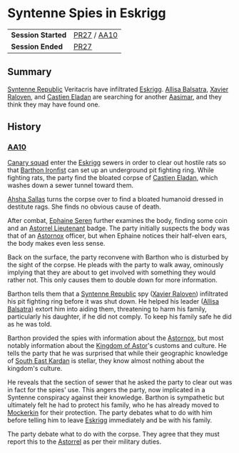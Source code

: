 # Syntenne Spies in Eskrigg

|||
| --- | --- |
| **Session Started** | [PR27](../sessions/PR27.md) / [AA10](../sessions/AA10.md) | storyline.2
| **Session Ended** | [PR27](../sessions/PR27.md) |

## Summary

[Syntenne Republic](../civilisations/syntenne-republic/syntenne-republic.md) Veritacris have infiltrated [Eskrigg](../places/cities/eskrigg.md). [Allisa Balsatra](../characters/allisa-balsatra.md), [Xavier Raloven](../characters/xavier-raloven.md), and [Castien Eladan](../characters/castien-eladan.md) are searching for another [Aasimar](../lineages/aasimar.md), and they think they may have found one.

## History

### [AA10](../sessions/AA10.md)

[Canary squad](../organisations/astorrel/squads/canary-squad.md) enter the [Eskrigg](../places/cities/eskrigg.md) sewers in order to clear out hostile rats so that [Barthon Ironfist](../characters/barthon-ironfist.md) can set up an underground pit fighting ring. While fighting rats, the party find the bloated corpse of [Castien Eladan](../characters/castien-eladan.md), which washes down a sewer tunnel toward them.

[Ahsha Sallas](../characters/ahsha-sallas.md) turns the corpse over to find a bloated humanoid dressed in destitute rags. She finds no obvious cause of death.

After combat, [Ephaine Seren](../characters/ephaine-seren.md) further examines the body, finding some coin and an [Astorrel Lieutenant](../organisations/astorrel/ranks/astorrel-lieutenant.md) badge. The party initially suspects the body was that of an [Astornox](../organisations/astornox/astornox.md) officer, but when Ephaine notices their half-elven ears, the body makes even less sense.

Back on the surface, the party reconvene with Barthon who is disturbed by the sight of the corpse. He pleads with the party to walk away, ominously implying that they are about to get involved with something they would rather not. This only causes them to double down for more information.

Barthon tells them that a [Syntenne Republic](../civilisations/syntenne-republic/syntenne-republic.md) spy ([Xavier Raloven](../characters/xavier-raloven.md)) infiltrated his pit fighting ring before it was shut down. He helped his leader ([Allisa Balsatra](../characters/allisa-balsatra.md)) extort him into aiding them, threatening to harm his family, particularly his daughter, if he did not comply. To keep his family safe he did as he was told.

Barthon provided the spies with information about the [Astornox](../organisations/astornox/astornox.md), but most notably information about the [Kingdom of Astor](../civilisations/kingdom-of-astor/kingdom-of-astor.md)'s customs and culture. He tells the party that he was surprised that while their geographic knowledge of [South East Kardan](../places/regions/south-east-kardan.md) is stellar, they know almost nothing about the kingdom's culture.

He reveals that the section of sewer that he asked the party to clear out was in fact for the spies' use. This angers the party, now implicated in a Syntenne conspiracy against their knowledge. Barthon is sympathetic but ultimately felt he had to protect his family, who he has already moved to [Mockerkin](../places/towns/mockerkin.md) for their protection. The party debates what to do with him before telling him to leave [Eskrigg](../places/cities/eskrigg.md) immediately and be with his family.

The party debate what to do with the corpse. They agree that they must report this to the [Astorrel](../organisations/astorrel/astorrel.md) as per their military duties.
